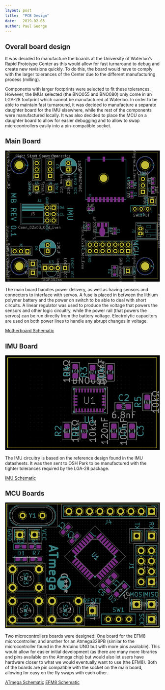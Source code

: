 ```yaml
---
layout: post
title:  "PCB Design"
date:   2019-02-03
author: Paul George
---
```


## Overall board design

It was decided to manufacture the boards at the University of Waterloo’s Rapid Prototype Center as this would allow for fast turnaround to debug and create new revisions quickly. To do this, the board would have to comply with the larger tolerances of the Center due to the different manufacturing process (milling).

Components with larger footprints were selected to fit these tolerances. However, the IMUs selected (the BNO055 and BNO080) only come in an LGA-28 footprint which cannot be manufactured at Waterloo. In order to be able to maintain fast turnaround, it was decided to manufacture a separate daughter board for the IMU elsewhere, while the rest of the components were manufactured locally. It was also decided to place the MCU on a daughter board to allow for easier debugging and to allow to swap microcontrollers easily into a pin-compatible socket.

## Main Board

![Motherboard Layout](/assets/schematics/Main.png)

The main board handles power delivery, as well as having sensors and connectors to interface with servos. A fuse is placed in between the lithium polymer battery and the power on switch to be able to deal with short circuits. A linear regulator was used to produce the voltage that powers the sensors and other logic circuitry, while the power rail (that powers the servos) can be run directly from the battery voltage. Electrolytic capacitors are used on both power lines to handle any abrupt changes in voltage.

[Motherboard Schematic](/assets/schematics/Main.pdf)


## IMU Board

![IMU Layout](/assets/schematics/IMU.png)


The IMU circuitry is based on the reference design found in the IMU datasheets. It was then sent to OSH Park to be manufactured with the tighter tolerances required by the LGA-28 package.

[IMU Schematic](/assets/schematics/IMU.pdf)


## MCU Boards

![ATmega Layout](/assets/schematics/ATmega.png)

Two microcontrollers boards were designed: One board for the EFM8 microcontroller, and another for an Atmega328PB (similar to the microcontroller found in the Arduino UNO but with more pins available). This would allow for easier initial development (as there are many more libraries and pins available on the Atmega chip) but would also let users have hardware closer to what we would eventually want to use (the EFM8). Both of the boards are pin compatible with the socket on the main board, allowing for easy on the fly swaps with each other.

[ATmega Schematic](/assets/schematics/ATmega.pdf)
[EFM8 Schematic](/assets/schematics/EFM8.pdf)
